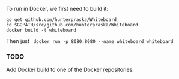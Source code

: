 To run in Docker, we first need to build it:
```
go get github.com/hunterpraska/Whiteboard
cd $GOPATH/src/github.com/hunterpraska/Whiteboard
docker build -t whiteboard
```

Then just ``` docker run -p 8080:8080 --name whiteboard whiteboard```


### TODO
Add Docker build to one of the Docker repositories.
